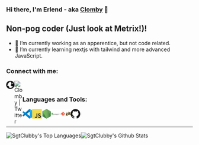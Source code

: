 ### Hi there, I'm Erlend - aka [Clomby][website] 👋

## Non-pog coder (Just look at Metrix!)!
- 🔭 I’m currently working as an apperentice, but not code related.
- 🌱 I’m currently learning nextjs with tailwind and more advanced JavaScript.

### Connect with me:

[<img align="left" alt="Clomby" width="22px" src="https://raw.githubusercontent.com/iconic/open-iconic/master/svg/globe.svg" />][website]
[<img align="left" alt="Clomby | Twitter" width="22px" src="https://cdn.jsdelivr.net/npm/simple-icons@v3/icons/twitter.svg" />][twitter]

<br />

### Languages and Tools:

[<img align="left" alt="Visual Studio Code" width="26px" src="https://raw.githubusercontent.com/github/explore/80688e429a7d4ef2fca1e82350fe8e3517d3494d/topics/visual-studio-code/visual-studio-code.png" />][vsc]
[<img align="left" alt="JavaScript" width="26px" src="https://raw.githubusercontent.com/github/explore/80688e429a7d4ef2fca1e82350fe8e3517d3494d/topics/javascript/javascript.png" />][js]
[<img align="left" alt="Node.js" width="26px" src="https://raw.githubusercontent.com/github/explore/80688e429a7d4ef2fca1e82350fe8e3517d3494d/topics/nodejs/nodejs.png" />][node]
[<img align="left" alt="MongoDB" width="26px" src="https://raw.githubusercontent.com/github/explore/80688e429a7d4ef2fca1e82350fe8e3517d3494d/topics/mongodb/mongodb.png" />][mongo]
[<img align="left" alt="Git" width="26px" src="https://raw.githubusercontent.com/github/explore/80688e429a7d4ef2fca1e82350fe8e3517d3494d/topics/git/git.png" />][git]
[<img align="left" alt="GitHub" width="26px" src="https://raw.githubusercontent.com/github/explore/78df643247d429f6cc873026c0622819ad797942/topics/github/github.png" />][github]

<br />
<br />

---

<img align="left" alt="SgtClubby's Top Languages" src="https://github-readme-stats.vercel.app/api/top-langs/?username=anuraghazra&theme=dark" />
<img align="left" alt="SgtClubby's Github Stats" src="https://github-readme-stats.vercel.app/api?username=SgtClubby&show_icons=true&hide_border=true&theme=dark" />



[website]: https://clom.by
[twitter]: https://twitter.com/Clbbyx
[instagram]: https://www.instagram.com/erlendvolden/
[vsc]: https://code.visualstudio.com/
[js]: https://www.javascript.com
[node]: https://nodejs.org/en/
[mongo]: https://www.mongodb.com/
[git]: https://git-scm.com/
[github]: https://github.com/
[snapchat]: https://www.snapchat.com/add/Erliboii
